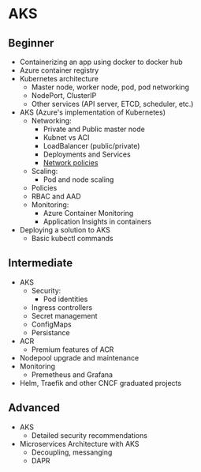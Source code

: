 # AKS

## Beginner

- Containerizing an app using docker to docker hub
- Azure container registry
- Kubernetes architecture
  - Master node, worker node, pod, pod networking
  - NodePort, ClusterIP
  - Other services (API server, ETCD, scheduler, etc.)
- AKS (Azure's implementation of Kubernetes)
  - Networking: 
    - Private and Public master node
    - Kubnet vs ACI
    - LoadBalancer (public/private)
    - Deployments and Services    
    - [Network policies](https://docs.microsoft.com/en-us/azure/aks/use-network-policies)
  - Scaling:
    - Pod and node scaling
  - Policies
  - RBAC and AAD
  - Monitoring:
    - Azure Container Monitoring
    - Application Insights in containers
- Deploying a solution to AKS
    - Basic kubectl commands

## Intermediate

- AKS
  - Security: 
    - Pod identities
  - Ingress controllers
  - Secret management
  - ConfigMaps
  - Persistance
- ACR
  - Premium features of ACR
- Nodepool upgrade and maintenance
- Monitoring
  - Premetheus and Grafana
- Helm, Traefik and other CNCF graduated projects

## Advanced

- AKS
  - Detailed security recommendations
- Microservices Architecture with AKS
  - Decoupling, messanging
  - DAPR

